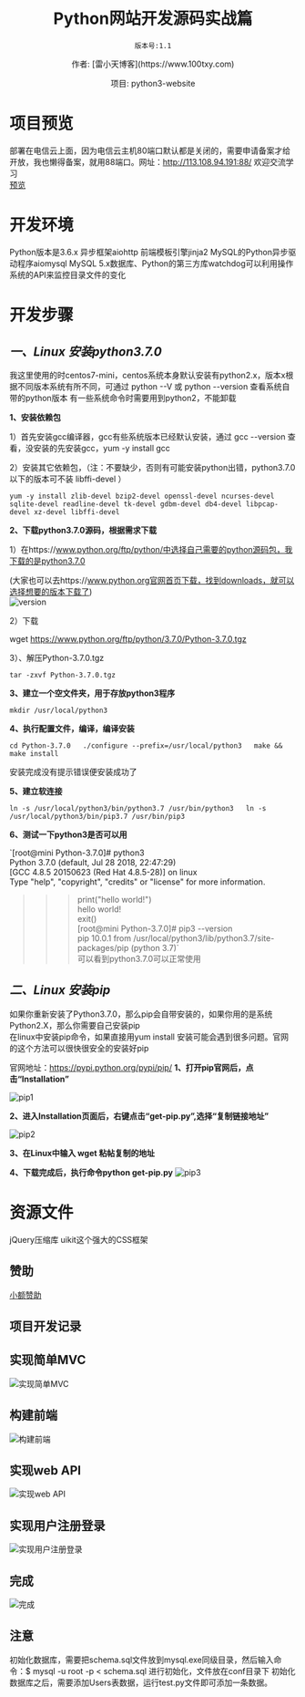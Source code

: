 <h1 align="center" style="margin-bottom: 20px;">Python网站开发源码实战篇</h1>
<p align="center"><code>版本号:1.1</code></p>
<p align="center">作者: [雷小天博客](https://www.100txy.com)</p>
<p align="center">项目: python3-website</p>  

# 项目预览  
部署在电信云上面，因为电信云主机80端口默认都是关闭的，需要申请备案才给开放，我也懒得备案，就用88端口。网址：http://113.108.94.191:88/ 欢迎交流学习  
[预览](http://113.108.94.191:88/)  


# 开发环境
Python版本是3.6.x  异步框架aiohttp  前端模板引擎jinja2  MySQL的Python异步驱动程序aiomysql  MySQL 5.x数据库、Python的第三方库watchdog可以利用操作系统的API来监控目录文件的变化

# 开发步骤  
## *一、Linux 安装python3.7.0*  
我这里使用的时centos7-mini，centos系统本身默认安装有python2.x，版本x根据不同版本系统有所不同，可通过 python --V 或 python --version 查看系统自带的python版本  有一些系统命令时需要用到python2，不能卸载  

**1、安装依赖包**                                                                       

1）首先安装gcc编译器，gcc有些系统版本已经默认安装，通过  gcc --version  查看，没安装的先安装gcc，yum -y install gcc  

2）安装其它依赖包，（注：不要缺少，否则有可能安装python出错，python3.7.0以下的版本可不装 libffi-devel ）

`yum -y install zlib-devel bzip2-devel openssl-devel ncurses-devel sqlite-devel readline-devel tk-devel gdbm-devel db4-devel libpcap-devel xz-devel libffi-devel`  

**2、下载python3.7.0源码，根据需求下载**                                 

1）在https://www.python.org/ftp/python/中选择自己需要的python源码包，我下载的是python3.7.0

(大家也可以去https://www.python.org官网首页下载，找到downloads，就可以选择想要的版本下载了)  
![version](/www/static/images/py1.png)

2）下载

wget https://www.python.org/ftp/python/3.7.0/Python-3.7.0.tgz  

3）、解压Python-3.7.0.tgz

`tar -zxvf Python-3.7.0.tgz`

**3、建立一个空文件夹，用于存放python3程序**　　　　　　　　

`mkdir /usr/local/python3`  

**4、执行配置文件，编译，编译安装**　　　　　　　　　　　　

`cd Python-3.7.0  
./configure --prefix=/usr/local/python3  
make && make install`  

安装完成没有提示错误便安装成功了

**5、建立软连接**　　　　　　　　　　　　　　　　　　　　　

`ln -s /usr/local/python3/bin/python3.7 /usr/bin/python3  
ln -s /usr/local/python3/bin/pip3.7 /usr/bin/pip3`

**6、测试一下python3是否可以用**　　　　　　　　　　　　　　

`[root@mini Python-3.7.0]# python3  
Python 3.7.0 (default, Jul 28 2018, 22:47:29)  
[GCC 4.8.5 20150623 (Red Hat 4.8.5-28)] on linux  
Type "help", "copyright", "credits" or "license" for more information.  
>>> print("hello world!")  
hello world!  
>>> exit()  
[root@mini Python-3.7.0]# pip3 --version  
pip 10.0.1 from /usr/local/python3/lib/python3.7/site-packages/pip (python 3.7)`  
可以看到python3.7.0可以正常使用

## *二、Linux 安装pip*  
如果你重新安装了Python3.7.0，那么pip会自带安装的，如果你用的是系统Python2.X，那么你需要自己安装pip  
在linux中安装pip命令，如果直接用yum install 安装可能会遇到很多问题。官网的这个方法可以很快很安全的安装好pip  

官网地址：https://pypi.python.org/pypi/pip/
**1、打开pip官网后，点击“Installation”**

![pip1](/www/static/images/pip1.png)

**2、进入Installation页面后，右键点击“get-pip.py”,选择“复制链接地址”**

![pip2](/www/static/images/pip2.png)

**3、在Linux中输入 wget 粘帖复制的地址**

**4、下载完成后，执行命令python get-pip.py**
![pip3](/www/static/images/pip3.png)


# 资源文件
jQuery压缩库  uikit这个强大的CSS框架

## 赞助
[小额赞助](https://www.100txy.com/Home/Index/alidonate.html)

## 项目开发记录

## 实现简单MVC

![实现简单MVC](/www/static/images/showmvc.jpg)

## 构建前端

![构建前端](/www/static/images/index.jpg)

## 实现web API

![实现web API](/www/static/images/jsonapi.jpg)

## 实现用户注册登录

![实现用户注册登录](/www/static/images/rigister.jpg)

## 完成

![完成](/www/static/images/allshow.jpg)

## 注意
初始化数据库，需要把schema.sql文件放到mysql.exe同级目录，然后输入命令：$ mysql -u root -p < schema.sql 进行初始化，文件放在conf目录下
初始化数据库之后，需要添加Users表数据，运行test.py文件即可添加一条数据。
